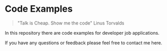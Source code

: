 # Code Examples



> "Talk is Cheap. Show me the code" Linus Torvalds


In this repository there are code examples for developer job applications.

If you have any questions or feedback please feel free to contact me here.



